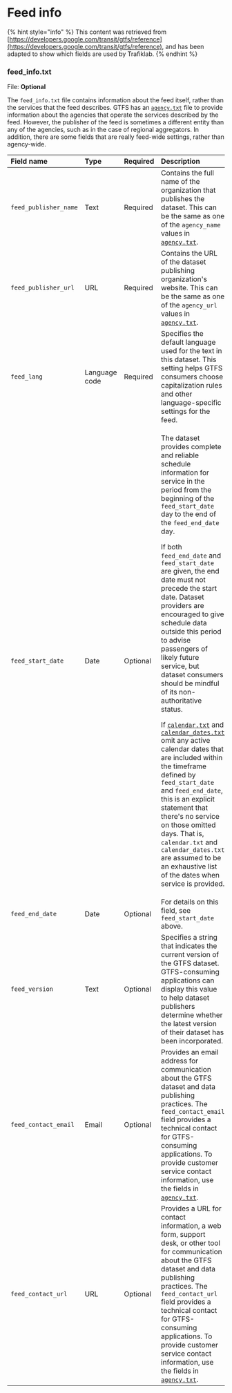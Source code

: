 # Feed info

{% hint style="info" %}
This content was retrieved from [https://developers.google.com/transit/gtfs/reference](https://developers.google.com/transit/gtfs/reference), and has been adapted to show which fields are used by Trafiklab.
{% endhint %}

### feed\_info.txt <a id="feed_infotxt"></a>

File: **Optional**

The `feed_info.txt` file contains information about the feed itself, rather than the services that the feed describes. GTFS has an [`agency.txt`]() file to provide information about the agencies that operate the services described by the feed. However, the publisher of the feed is sometimes a different entity than any of the agencies, such as in the case of regional aggregators. In addition, there are some fields that are really feed-wide settings, rather than agency-wide.

<table>
  <thead>
    <tr>
      <th style="text-align:left">Field name</th>
      <th style="text-align:left">Type</th>
      <th style="text-align:left">Required</th>
      <th style="text-align:left">Description</th>
    </tr>
  </thead>
  <tbody>
    <tr>
      <td style="text-align:left"><code>feed_publisher_name</code>
      </td>
      <td style="text-align:left">Text</td>
      <td style="text-align:left">Required</td>
      <td style="text-align:left">Contains the full name of the organization that publishes the dataset.
        This can be the same as one of the <code>agency_name</code> values in <a href><code>agency.txt</code></a>.</td>
    </tr>
    <tr>
      <td style="text-align:left"><code>feed_publisher_url</code>
      </td>
      <td style="text-align:left">URL</td>
      <td style="text-align:left">Required</td>
      <td style="text-align:left">Contains the URL of the dataset publishing organization&apos;s website.
        This can be the same as one of the <code>agency_url</code> values in <a href><code>agency.txt</code></a>.</td>
    </tr>
    <tr>
      <td style="text-align:left"><code>feed_lang</code>
      </td>
      <td style="text-align:left">Language code</td>
      <td style="text-align:left">Required</td>
      <td style="text-align:left">Specifies the default language used for the text in this dataset. This
        setting helps GTFS consumers choose capitalization rules and other language-specific
        settings for the feed.</td>
    </tr>
    <tr>
      <td style="text-align:left"><code>feed_start_date</code>
      </td>
      <td style="text-align:left">Date</td>
      <td style="text-align:left">Optional</td>
      <td style="text-align:left">
        <p>The dataset provides complete and reliable schedule information for service
          in the period from the beginning of the <code>feed_start_date</code> day
          to the end of the <code>feed_end_date</code> day.</p>
        <p>If both <code>feed_end_date</code> and <code>feed_start_date</code> are given,
          the end date must not precede the start date. Dataset providers are encouraged
          to give schedule data outside this period to advise passengers of likely
          future service, but dataset consumers should be mindful of its non-authoritative
          status.</p>
        <p>If <a href><code>calendar.txt</code></a> and <a href><code>calendar_dates.txt</code></a> omit
          any active calendar dates that are included within the timeframe defined
          by <code>feed_start_date</code> and <code>feed_end_date</code>, this is an
          explicit statement that there&apos;s no service on those omitted days.
          That is, <code>calendar.txt</code> and <code>calendar_dates.txt</code> are
          assumed to be an exhaustive list of the dates when service is provided.</p>
      </td>
    </tr>
    <tr>
      <td style="text-align:left"><code>feed_end_date</code>
      </td>
      <td style="text-align:left">Date</td>
      <td style="text-align:left">Optional</td>
      <td style="text-align:left">For details on this field, see <code>feed_start_date</code> above.</td>
    </tr>
    <tr>
      <td style="text-align:left"><code>feed_version</code>
      </td>
      <td style="text-align:left">Text</td>
      <td style="text-align:left">Optional</td>
      <td style="text-align:left">Specifies a string that indicates the current version of the GTFS dataset.
        GTFS-consuming applications can display this value to help dataset publishers
        determine whether the latest version of their dataset has been incorporated.</td>
    </tr>
    <tr>
      <td style="text-align:left"><code>feed_contact_email</code>
      </td>
      <td style="text-align:left">Email</td>
      <td style="text-align:left">Optional</td>
      <td style="text-align:left">Provides an email address for communication about the GTFS dataset and
        data publishing practices. The <code>feed_contact_email</code> field provides
        a technical contact for GTFS-consuming applications. To provide customer
        service contact information, use the fields in <a href><code>agency.txt</code></a>.</td>
    </tr>
    <tr>
      <td style="text-align:left"><code>feed_contact_url</code>
      </td>
      <td style="text-align:left">URL</td>
      <td style="text-align:left">Optional</td>
      <td style="text-align:left">Provides a URL for contact information, a web form, support desk, or other
        tool for communication about the GTFS dataset and data publishing practices.
        The <code>feed_contact_url</code> field provides a technical contact for
        GTFS-consuming applications. To provide customer service contact information,
        use the fields in <a href><code>agency.txt</code></a>.</td>
    </tr>
  </tbody>
</table>